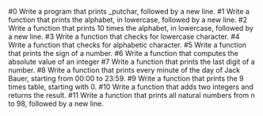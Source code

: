  #0 Write a program that prints _putchar, followed by a new line.
 #1 Write a function that prints the alphabet, in lowercase, followed by a new line.
 #2 Write a function that prints 10 times the alphabet, in lowercase, followed by a new line.
 #3 Write a function that checks for lowercase character.
 #4 Write a function that checks for alphabetic character.
 #5 Write a function that prints the sign of a number.
 #6 Write a function that computes the absolute value of an integer
 #7 Write a function that prints the last digit of a number.
 #8 Write a function that prints every minute of the day of Jack Bauer, starting from 00:00 to 23:59.
 #9 Write a function that prints the 9 times table, starting with 0.
 #10 Write a function that adds two integers and returns the result.
 #11 Write a function that prints all natural numbers from n to 98, followed by a new line.
 

